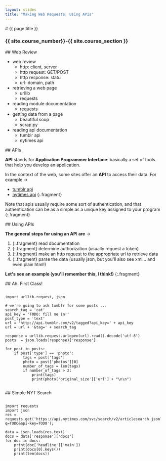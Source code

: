 ```yaml
---
layout: slides
title: "Making Web Requests, Using APIs"
---
```

<section markdown="block" class="intro-slide">
# {{ page.title }}

### {{ site.course_number}}-{{ site.course_section }}

<p><small></small></p>
</section>

<section markdown="block">
## Web Review

* web review
    * http: client, server
    * http request: GET/POST
    * http response: statu
    * url: domain, path
* retrieving a web page
    * urllib
    * requests
* reading module documentation
    * requests
* getting data from a page
    * beautiful soup
    * scrap.py
* reading api documentation
    * tumblr api
    * nytimes api

</section>

<section markdown="block">
## APIs

__API__  stands for __Application Programmer Interface__: basically a set of tools that help you develop an application.

In the context of the web, some sites offer an __API__ to access their data. For example &rarr;

* [tumblr api](https://www.tumblr.com/docs/en/api/v2)
* [nytimes api](https://developer.nytimes.com/)
{:.fragment}

Note that apis usually require some sort of authentication, and that authentication can be as a simple as a unique key assigned to your program
{:.fragment}

</section>

<section markdown="block">
## Using APIs

__The general steps for using an API are__ &rarr;

1. {:.fragment} read documentation
2. {:.fragment} determine authorization (usually request a token)
3. {:.fragment} make an http request to the appropriate url to retrieve data
4. {:.fragment} parse the data (usually json, but you'll also see xml... and even plain html!)

__Let's see an example (you'll remember this, I think!)__
{:.fragment}
</section>

<section markdown="block">
## Ah. First Class!

<pre><code data-trim contenteditable>
import urllib.request, json

# we're going to ask tumblr for some posts ...
search_tag = 'cat'
api_key = 'TODO: fill me in!'
post_type = 'text'
url = 'http://api.tumblr.com/v2/tagged?api_key=' + api_key 
url = url + '&tag=' + search_tag

response = urllib.request.urlopen(url).read().decode('utf-8')
posts  = json.loads(response)['response']

for post in posts:
    if post['type'] == 'photo':
        tags = post['tags']
        photo = post['photos'][0]
        number_of_tags = len(tags)
        if number_of_tags > 2:
            print(tags)
            print(photo['original_size']['url'] + "\n\n")

</code></pre>

</section>

<section markdown="block">
## Simple NYT Search

<pre><code data-trim contenteditable>
import requests
import json
res = requests.get('https://api.nytimes.com/svc/search/v2/articlesearch.json?q=TODO&api-key=TODO');

data = json.loads(res.text)
docs = data['response']['docs']
for doc in docs:
    print(doc['headline']['main'])
    print(docs[0].keys())
    print(len(docs))
</code></pre>

</section>
